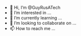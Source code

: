 - 👋 Hi, I’m @GuyRusATech
- 👀 I’m interested in ...
- 🌱 I’m currently learning ...
- 💞️ I’m looking to collaborate on ...
- 📫 How to reach me ...

<!---
GuyRusATech/GuyRusATech is a ✨ special ✨ repository because its `README.md` (this file) appears on your GitHub profile.
You can click the Preview link to take a look at your changes.
--->
